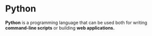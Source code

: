 Python
======


**Python** is a programming language that can be used both for writing **command-line scripts** or building **web applications.**

